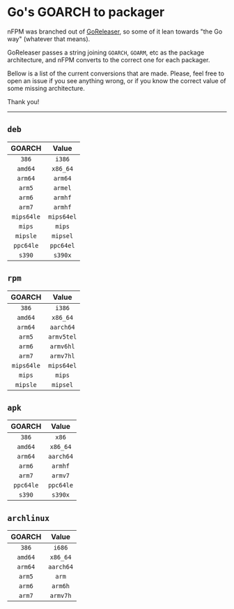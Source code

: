 # Go's GOARCH to packager

nFPM was branched out of [GoReleaser](https://goreleaser.com), so some of it
lean towards "the Go way" (whatever that means).

GoReleaser passes a string joining `GOARCH`, `GOARM`, etc as the package
architecture, and nFPM converts to the correct one for each packager.

Bellow is a list of the current conversions that are made.
Please, feel free to open an issue if you see anything wrong, or if you know the
correct value of some missing architecture.

Thank you!

---

## `deb`

| GOARCH | Value |
| :--: | :--: |
| `386` | `i386` |
| `amd64` | `x86_64` |
| `arm64` | `arm64` |
| `arm5` | `armel` |
| `arm6` | `armhf` |
| `arm7` | `armhf` |
| `mips64le` | `mips64el` |
| `mips` | `mips` |
| `mipsle` | `mipsel` |
| `ppc64le` | `ppc64el` |
| `s390` | `s390x` |

## `rpm`

| GOARCH | Value |
| :--: | :--: |
| `386` | `i386` |
| `amd64` | `x86_64` |
| `arm64` | `aarch64` |
| `arm5` | `armv5tel` |
| `arm6` | `armv6hl` |
| `arm7` | `armv7hl` |
| `mips64le` | `mips64el` |
| `mips` | `mips` |
| `mipsle` | `mipsel` |

## `apk`

| GOARCH | Value |
| :--: | :--: |
| `386` | `x86` |
| `amd64` | `x86_64` |
| `arm64` | `aarch64` |
| `arm6` | `armhf` |
| `arm7` | `armv7` |
| `ppc64le` | `ppc64le` |
| `s390` | `s390x` |

## `archlinux`

| GOARCH | Value |
| :--: | :--: |
| `386` | `i686` |
| `amd64` | `x86_64` |
| `arm64` | `aarch64` |
| `arm5` | `arm` |
| `arm6` | `arm6h` |
| `arm7` | `armv7h` |

